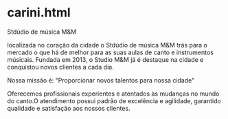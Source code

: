 # carini.html

Stdúdio de música M&M 

localizada no coração da cidade o Stdúdio de música M&M trás para o mercado o que há de melhor para as suas aulas de canto e instrumentos 
músicais. Fundada em 2013, o Studio M&M já é destaque na cidade e conquistou novos clientes a cada dia.

Nossa missão é: "Proporcionar novos talentos para nossa cidade"

Oferecemos profissionais experientes e atentados às mudanças no mundo do canto.O atendimento possui padrão
de excelência e agilidade, garantido qualidade e satisfação aos nossos clientes. 
